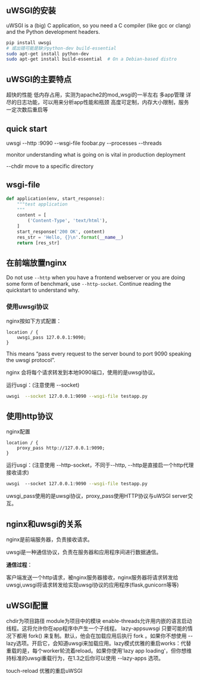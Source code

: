 ## uWSGI的安装

uWSGI is a (big) C application, so you need a C compiler (like gcc or clang) and the Python development headers.

```bash
pip install uwsgi
# 或出错可能是缺少python-dev build-essential
sudo apt-get install python-dev
sudo apt-get install build-essential  # On a Debian-based distro
```



## uWSGI的主要特点
超快的性能
低内存占用，实测为apache2的mod_wsgi的一半左右
多app管理
详尽的日志功能，可以用来分析app性能和瓶颈
高度可定制，内存大小限制，服务一定次数后重启等

## quick start

uwsgi --http :9090 --wsgi-file foobar.py
--processes
--threads

monitor understanding what is going on is vital in production deployment

--chdir  move to a specific directory

## wsgi-file

```python
def application(env, start_response):
    """test application
    """
    content = [
        ('Content-Type', 'text/html'),
    ]
    start_response('200 OK', content)
    res_str = 'Hello, {}\n'.format(__name__)
    return [res_str]
```



## 在前端放置nginx

Do not use `--http` when you have a frontend webserver or you are doing some form of benchmark, use `--http-socket`. Continue reading the quickstart to understand why.

### 使用uwsgi协议

nginx按如下方式配置：

```nginx
location / {
    uwsgi_pass 127.0.0.1:9090;
}
```

This means “pass every request to the server bound to port 9090 speaking the uwsgi protocol”.

nginx 会将每个请求转发到本地9090端口，使用的是uwsgi协议。

运行usgi：(注意使用 --socket)

```bash
uwsgi  --socket 127.0.0.1:9090 --wsgi-file testapp.py
```

## 使用http协议

nginx配置

```nginx
location / {
    proxy_pass http://127.0.0.1:9090;
}
```

运行usgi：(注意使用 --http-socket，不同于--http, --http是直接启一个http代理接收请求)

```bash
uwsgi  --socket 127.0.0.1:9090 --wsgi-file testapp.py
```

uwsgi_pass使用的是uwsgi协议，proxy_pass使用HTTP协议与uWSGI server交互。

## nginx和uwsgi的关系

nginx是前端服务器，负责接收请求。

uwsgi是一种通信协议，负责在服务器和应用程序间进行数据通信。

**通信过程**： 

客户端发送一个http请求，被nginx服务器接收，nginx服务器将请求转发给uwsgi,uwsgi将请求转发给实现uwsgi协议的应用程序(flask,gunicorn等等)

## uWSGI配置

chdir为项目路径
module为项目中的模块
enable-threads允许用内嵌的语言启动线程。这将允许你在app程序中产生一个子线程。
lazy-appsuwsgi 只要可能的情况下都用 fork() 来复制。默认，他会在加载应用后执行 fork 。如果你不想使用 --lazy选项。开启它，会知道uwsgi来加载应用。lazy模式优雅的重启works：代替重载的是，每个worker轮流着reload。如果你使用'lazy app loading'，但你想维持标准的uwsgi重载行为，在1.3之后你可以使用 --lazy-apps 选项。

touch-reload 优雅的重启uWSGI 
